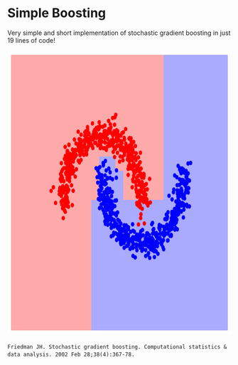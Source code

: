 # Simple Boosting

Very simple and short implementation of stochastic gradient boosting in just 19 lines of code!

<p align="center">
<img height="640" src="sgb.png"/>
</p>

```Friedman JH. Stochastic gradient boosting. Computational statistics & data analysis. 2002 Feb 28;38(4):367-78.```
